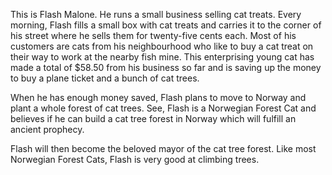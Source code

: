 This is Flash Malone. He runs a small business selling cat treats. Every morning, Flash fills a small box with cat treats and carries it to the corner of his street where he sells them for twenty-five cents each. Most of his customers are cats from his neighbourhood who like to buy a cat treat on their way to work at the nearby fish mine.
This enterprising young cat has made a total of $58.50 from his business so far and is saving up the money to buy a plane ticket and a bunch of cat trees. 

When he has enough money saved, Flash plans to move to Norway and plant a whole forest of cat trees. See, Flash is a Norwegian Forest Cat and believes if he can build a cat tree forest in Norway which will fulfill an ancient prophecy.

Flash will then become the beloved mayor of the cat tree forest. Like most Norwegian Forest Cats, Flash is very good at climbing trees.
